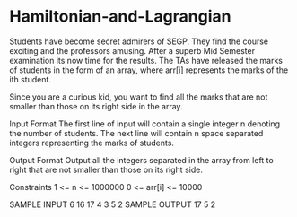 # Hamiltonian-and-Lagrangian
Students have become secret admirers of SEGP. They find the course exciting and the professors amusing. After a superb Mid Semester examination its now time for the results. The TAs have released the marks of students in the form of an array, where arr[i] represents the marks of the ith student.

Since you are a curious kid, you want to find all the marks that are not smaller than those on its right side in the array.

Input Format
The first line of input will contain a single integer n denoting the number of students.
The next line will contain n space separated integers representing the marks of students.

Output Format
Output all the integers separated in the array from left to right that are not smaller than those on its right side.

Constraints
1 <= n <= 1000000
0 <= arr[i] <= 10000


SAMPLE INPUT 
6
16 17 4 3 5 2
SAMPLE OUTPUT 
17 5 2
